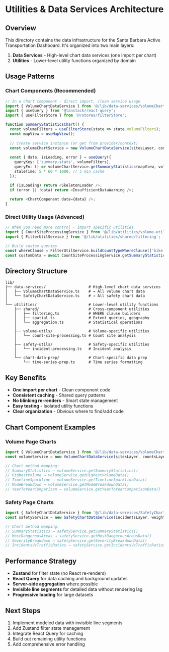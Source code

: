 # Utilities & Data Services Architecture

## Overview

This directory contains the data infrastructure for the Santa Barbara Active Transportation Dashboard. It's organized into two main layers:

1. **Data Services** - High-level chart data services (one import per chart)
2. **Utilities** - Lower-level utility functions organized by domain

## Usage Patterns

### Chart Components (Recommended)

```typescript
// In a chart component - direct import, clean service usage
import { VolumeChartDataService } from '@/lib/data-services/VolumeChartDataService';
import { useQuery } from '@tanstack/react-query';
import { useFilterStore } from '@/stores/filterStore';

function SummaryStatisticsChart() {
  const volumeFilters = useFilterStore(state => state.volumeFilters);
  const mapView = useMapView();
  
  // Create service instance (or get from provider/context)
  const volumeChartService = new VolumeChartDataService(sitesLayer, countsLayer, aadtLayer);
  
  const { data, isLoading, error } = useQuery({
    queryKey: ['summary-stats', volumeFilters],
    queryFn: () => volumeChartService.getSummaryStatistics(mapView, volumeFilters),
    staleTime: 5 * 60 * 1000, // 5 min cache
  });

  if (isLoading) return <SkeletonLoader />;
  if (error || !data) return <InsufficientDataWarning />;
  
  return <ChartComponent data={data} />;
}
```

### Direct Utility Usage (Advanced)

```typescript
// When you need more control - import specific utilities
import { CountSiteProcessingService } from '@/lib/utilities/volume-utils/count-site-processing';
import { FilterUtilService } from '@/lib/utilities/shared/filtering';

// Build custom queries
const whereClause = FilterUtilService.buildCountTypeWhereClause(['bike', 'ped']);
const customData = await CountSiteProcessingService.getSummaryStatistics(/* ... */);
```

## Directory Structure

```
lib/
├── data-services/                   # High-level chart data services
│   ├── VolumeChartDataService.ts    # → All volume chart data
│   └── SafetyChartDataService.ts    # → All safety chart data
│
└── utilities/                       # Lower-level utility functions
    ├── shared/                      # Cross-component utilities
    │   ├── filtering.ts             # WHERE clause builders
    │   ├── spatial.ts               # Extent queries, geography
    │   └── aggregation.ts           # Statistical operations
    │
    ├── volume-utils/                # Volume-specific utilities
    │   └── count-site-processing.ts # Count site analysis
    │
    ├── safety-utils/                # Safety-specific utilities  
    │   └── incident-processing.ts   # Incident analysis
    │
    └── chart-data-prep/             # Chart-specific data prep
        └── time-series-prep.ts      # Time series formatting
```

## Key Benefits

- **One import per chart** - Clean component code
- **Consistent caching** - Shared query patterns
- **No blinking re-renders** - Smart state management  
- **Easy testing** - Isolated utility functions
- **Clear organization** - Obvious where to find/add code

## Chart Component Examples

### Volume Page Charts
```typescript
import { VolumeChartDataService } from '@/lib/data-services/VolumeChartDataService';
const volumeService = new VolumeChartDataService(sitesLayer, countsLayer, aadtLayer);

// Chart method mapping:
// SummaryStatistics → volumeService.getSummaryStatistics()
// HighestVolume → volumeService.getHighestVolumeData()
// TimelineSparkline → volumeService.getTimelineSparklineData()
// ModeBreakdown → volumeService.getModeBreakdownData()
// YearToYearComparison → volumeService.getYearToYearComparisonData()
```

### Safety Page Charts  
```typescript
import { SafetyChartDataService } from '@/lib/data-services/SafetyChartDataService';
const safetyService = new SafetyChartDataService(incidentsLayer, weightsLayer);

// Chart method mapping:
// SummaryStatistics → safetyService.getSummaryStatistics()
// MostDangerousAreas → safetyService.getMostDangerousAreasData()
// SeverityBreakdown → safetyService.getSeverityBreakdownData()
// IncidentsVsTrafficRatios → safetyService.getIncidentsVsTrafficRatiosData()
```

## Performance Strategy

- **Zustand** for filter state (no React re-renders)
- **React Query** for data caching and background updates
- **Server-side aggregation** where possible  
- **Invisible line segments** for detailed data without rendering lag
- **Progressive loading** for large datasets

## Next Steps

1. Implement modeled data with invisible line segments
2. Add Zustand filter state management
3. Integrate React Query for caching
4. Build out remaining utility functions
5. Add comprehensive error handling